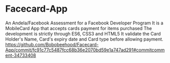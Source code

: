 # Facecard-App
An Andela/Facebook Assessment for a Facebook Developer Program
It is a MobileCard App that accepts cards payment for items purchased
The development is strictly through ES6, CSS3 and HTML5
It validate the Card Holder's Name, Card's expiry date and Card type before allowing payment.
https://github.com/Bobobeehood/Facecard-App/commit/fc91c77c5487fcc68b36e2070bd59e1a747ad291#commitcomment-34733408
